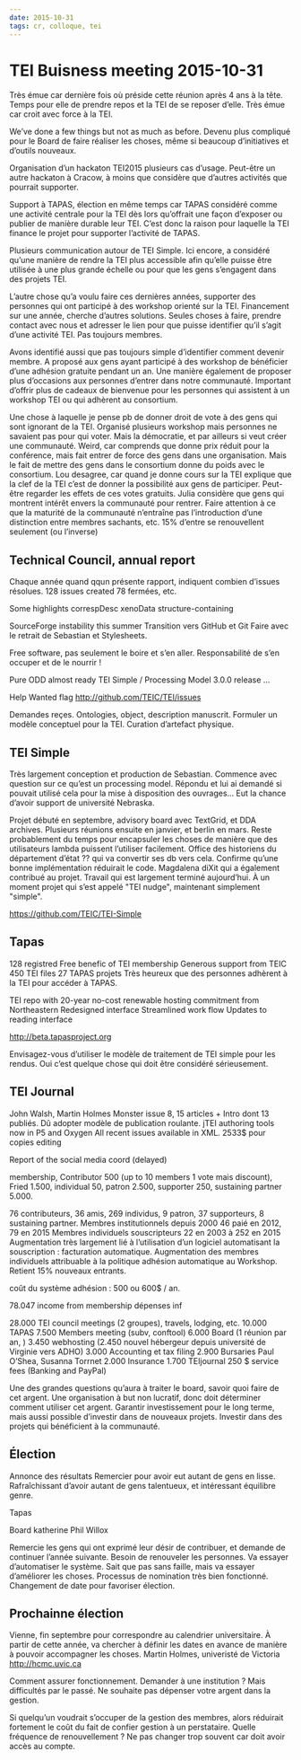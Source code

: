 ```yaml
---
date: 2015-10-31
tags: cr, colloque, tei
---
```


# TEI Buisness meeting 2015-10-31

Très émue car dernière fois où préside cette réunion après 4 ans à la tête. Temps pour elle de prendre repos et la TEI de se reposer d’elle.
Très émue car croit avec force à la TEI.

We’ve done a few things but not as much as before.
Devenu plus compliqué pour le Board de faire réaliser les choses, même si beaucoup d’initiatives et d’outils nouveaux.

Organisation d’un hackaton
TEI2015 plusieurs cas d’usage.
Peut-être un autre hackaton à Cracow, à moins que considère que d’autres activités que pourrait supporter.

Support à TAPAS, élection en même temps car TAPAS considéré comme une activité centrale pour la TEI dès lors qu’offrait une façon d’exposer ou publier de manière durable leur TEI. C’est donc la raison pour laquelle la TEI finance le projet pour supporter l’activité de TAPAS.

Plusieurs communication autour de TEI Simple. Ici encore, a considéré qu’une manière de rendre la TEI plus accessible afin qu’elle puisse être utilisée à une plus grande échelle ou pour que les gens s’engagent dans des projets TEI.

L’autre chose qu’a voulu faire ces dernières années, supporter des personnes qui ont participé à des workshop orienté sur la TEI. Financement sur une année, cherche d’autres solutions. Seules choses à faire, prendre contact avec nous et adresser le lien pour que puisse identifier qu’il s’agit d’une activité TEI. Pas toujours membres.

Avons identifié aussi que pas toujours simple d’identifier comment devenir membre. A proposé aux gens ayant participé à des workshop de bénéficier d’une adhésion gratuite pendant un an. Une manière également de proposer plus d’occasions aux personnes d’entrer dans notre communauté. Important d’offrir plus de cadeaux de bienvenue pour les personnes qui assistent à un workshop TEI ou qui adhèrent au consortium.

Une chose à laquelle je pense pb de donner droit de vote à des gens qui sont ignorant de la TEI. Organisé plusieurs workshop mais personnes ne savaient pas pour qui voter. Mais la démocratie, et par ailleurs si veut créer une communauté.
Weird, car comprends que donne prix réduit pour la conférence, mais fait entrer de force des gens dans une organisation. Mais le fait de mettre des gens dans le consortium donne du poids avec le consortium. Lou desagree, car quand je donne cours sur la TEI explique que la clef de la TEI c’est de donner la possibilité aux gens de participer.
Peut-être regarder les effets de ces votes gratuits. Julia considère que gens qui montrent intérêt envers la communauté pour rentrer. Faire attention à ce que la maturité de la communauté n’entraîne pas l’introduction d’une distinction entre membres sachants, etc.
15% d’entre se renouvellent seulement (ou l’inverse)


## Technical Council, annual report

Chaque année quand qqun présente rapport, indiquent combien d’issues résolues.
128 issues created
78 fermées, etc.

Some highlights
correspDesc
xenoData
structure-containing <app>

SourceForge instability this summer
Transition vers GitHub et Git
Faire avec le retrait de Sebastian et Stylesheets.

Free software, pas seulement le boire et s’en aller. Responsabilité de s’en occuper et de le nourrir !

Pure ODD almost ready
TEI Simple / Processing Model
3.0.0 release ...

Help Wanted flag
http://github.com/TEIC/TEI/issues

Demandes reçes. Ontologies, object, description manuscrit.
Formuler un modèle conceptuel pour la TEI. Curation d’artefact physique.


## TEI Simple

Très largement conception et production de Sebastian.
Commence avec question sur ce qu’est un processing model. Répondu et lui ai demandé si pouvait utilisé cela pour la mise à disposition des ouvrages... Eut la chance d’avoir support de université Nebraska.

Projet débuté en septembre, advisory board avec TextGrid, et DDA archives. Plusieurs réunions ensuite en janvier, et berlin en mars.
Reste probablement du temps pour encapsuler les choses de manière que des utilisateurs lambda puissent l’utiliser facilement.
Office des historiens du département d’état ?? qui va convertir ses db vers cela. Confirme qu’une bonne implémentation réduirait le code.
Magdalena diXit qui a également contribué au projet.
Travail qui est largement terminé aujourd’hui. À un moment projet qui s’est appelé "TEI nudge", maintenant simplement "simple".

https://github.com/TEIC/TEI-Simple


## Tapas

128 registred
Free benefic of TEI membership
Generous support from TEIC
450 TEI files
27 TAPAS projets
Très heureux que des personnes adhèrent à la TEI pour accéder à TAPAS.

TEI repo with 20-year no-cost renewable hosting commitment from Northeastern
Redesigned interface
Streamlined work flow
Updates to reading interface

http://beta.tapasproject.org

Envisagez-vous d’utiliser le modèle de traitement de TEI simple pour les rendus. Oui c’est quelque chose qui doit être considéré sérieusement.


## TEI Journal

John Walsh, Martin Holmes
Monster issue 8, 15 articles + Intro dont 13 publiés.
Dû adopter modèle de publication roulante.
jTEI authoring tools now in P5 and Oxygen
All recent issues available in XML.
2533$ pour copies editing

Report of the social media coord (delayed)

membership,
Contributor 500 (up to 10 members 1 vote mais discount), Fried 1.500, individual 50, patron 2.500, supporter 250, sustaining partner 5.000.

76 contributeurs, 36 amis, 269 individus, 9 patron, 37 supporteurs, 8 sustaining partner.
Membres institutionnels depuis 2000
46 paié en 2012, 79 en 2015
Membres individuels souscripteurs 22 en 2003 à 252 en 2015
Augmentation très largement lié à l’utilisation d’un logiciel automatisant la souscription : facturation automatique. Augmentation des membres individuels attribuable à la politique adhésion automatique au Workshop. Retient 15% nouveaux entrants.

coût du système adhésion : 500 ou 600$ / an.

78.047 income from membership
dépenses inf

28.000  TEI council meetings (2 groupes), travels, lodging, etc.
10.000  TAPAS
7.500 Members meeting (subv, conftool)
6.000 Board (1 réunion par an, )
3.450 webhosting (2.450 nouvel hébergeur depuis université de Virginie vers ADHO)
3.000 Accounting et tax filing
2.900 Bursaries Paul O’Shea, Susanna Torrnet
2.000 Insurance
1.700 TEIjournal
250 $ service fees (Banking and PayPal)

Une des grandes questions qu’aura à traiter le board, savoir quoi faire de cet argent. Une organisation à but non lucratif, donc doit déterminer comment utiliser cet argent. Garantir investissement pour le long terme, mais aussi possible d’investir dans de nouveaux projets. Investir dans des projets qui bénéficient à la communauté.

## Élection

Annonce des résultats
Remercier pour avoir eut autant de gens en lisse. Rafraîchissant d’avoir autant de gens talentueux, et intéressant équilibre genre.

Tapas

Board
katherine
Phil Willox

Remercie les gens qui ont exprimé leur désir de contribuer, et demande de continuer l’année suivante. Besoin de renouveler les personnes.
Va essayer d’automatiser le système. Sait que pas sans faille, mais va essayer d’améliorer les choses.
Processus de nomination très bien fonctionné. Changement de date pour favoriser élection.

## Prochainne élection

Vienne, fin septembre pour correspondre au calendrier universitaire.
À partir de cette année, va chercher à définir les dates en avance de manière à pouvoir accompagner les choses.
Martin Holmes, univeristé de Victoria
http://hcmc.uvic.ca

Comment assurer fonctionnement. Demander à une institution ? Mais difficultés par le passé. Ne souhaite pas dépenser votre argent dans la gestion.

Si quelqu’un voudrait s’occuper de la gestion des membres, alors réduirait fortement le coût du fait de confier gestion à un perstataire.
Quelle fréquence de renouvellement ? Ne pas changer trop souvent car doit avoir accès au compte.
